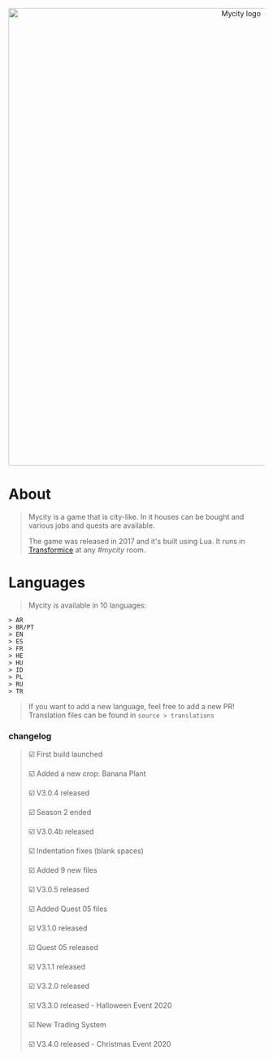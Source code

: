 <p align="center">
  <a href="https://github.com/Chrystiang/mycity/">
	<img width="900px" src="https://imgur.com/tJDvtaf.png?raw=true" alt="Mycity logo">
  </a>
</p>

# About

> Mycity is a game that is city-like. In it houses can be bought and various jobs and quests are available.
>
> The game was released in 2017 and it's built using Lua. It runs in [Transformice](https://www.transformice.com) at any *#mycity* room.

# Languages

> Mycity is available in 10 languages:
```
> AR
> BR/PT
> EN
> ES
> FR
> HE
> HU
> ID
> PL
> RU
> TR
```
> If you want to add a new language, feel free to add a new PR!
> Translation files can be found in ``source > translations``

### changelog

> ☑️ First build launched
>
> ☑️ Added a new crop: Banana Plant
>
> ☑️ V3.0.4 released
>
> ☑️ Season 2 ended
>
> ☑️ V3.0.4b released
>
> ☑️ Indentation fixes (blank spaces)
>
> ☑️ Added 9 new files
>
> ☑️ V3.0.5 released
>
> ☑️ Added Quest 05 files
>
> ☑️ V3.1.0 released
>
> ☑️ Quest 05 released
>
> ☑️ V3.1.1 released
>
> ☑️ V3.2.0 released
>
> ☑️ V3.3.0 released - Halloween Event 2020
>
> ☑️ New Trading System
>
> ☑️ V3.4.0 released - Christmas Event 2020
>